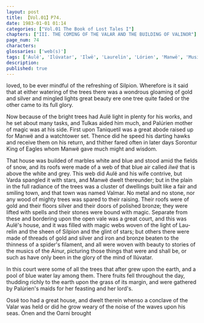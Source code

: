```yaml
---
layout: post
title: 【Vol.01】P74.
date: 1983-01-01 01:14
categories: ["Vol.01 The Book of Lost Tales I"]
chapters: ["III. THE COMING OF THE VALAR AND THE BUILDING OF VALINOR"]
page_num: 74
characters: 
glossaries: ['web(s)']
tags: ['Aulë', 'Ilúvatar', 'Ilwë', 'Laurelin', 'Lórien', 'Manwë', 'Music of the Ainur', 'Oarni', 'Ónen', 'Ossë', 'Palúrien']
description: 
published: true
---
```


<p style="text-indent: 0;">
loved, to be ever mindful of the refreshing of Silpion. Wherefore is it said that at either watering of the trees there was a wondrous gloaming of gold and silver and mingled lights great beauty ere one tree quite faded or the other came to its full glory.
</p>

Now because of the bright trees had Aulë light in plenty for his works, and he set about many tasks, and Tulkas aided him much, and Palúrien mother of magic was at his side. First upon Taniquetil was a great abode raised up for Manwë and a watchtower set. Thence did he speed his darting hawks and receive them on his return, and thither fared often in later days Sorontur King of Eagles whom Manwë gave much might and wisdom.

That house was builded of marbles white and blue and stood amid the fields of snow, and its roofs were made of a web of that blue air called <I>ilwë</I> that is above the white and grey. This web did Aulë and his wife contrive, but Varda spangled it with stars, and Manwë dwelt thereunder; but in the plain in the full radiance of the trees was a cluster of dwellings built like a fair and smiling town, and that town was named Valmar. No metal and no stone, nor any wood of mighty trees was spared to their raising. Their roofs were of gold and their floors silver and their doors of polished bronze; they were lifted with spells and their stones were bound with magic. Separate from these and bordering upon the open vale was a great court, and this was Aulë's house, and it was filled with magic webs woven of the light of Lau-relin and the sheen of Silpion and the glint of stars; but others there were made of threads of gold and silver and iron and bronze beaten to the thinness of a spider's filament, and all were woven with beauty to stories of the musics of the Ainur, picturing those things that were and shall be, or such as have only been in the glory of the mind of Ilúvatar.

In this court were some of all the trees that after grew upon the earth, and a pool of blue water lay among them. There fruits fell throughout the day, thudding richly to the earth upon the grass of its margin, and were gathered by Palúrien's maids for her feasting and her lord's.

Ossë too had a great house, and dwelt therein whenso a conclave of the Valar was held or did he grow weary of the noise of the waves upon his seas. Ónen and the Oarni brought

